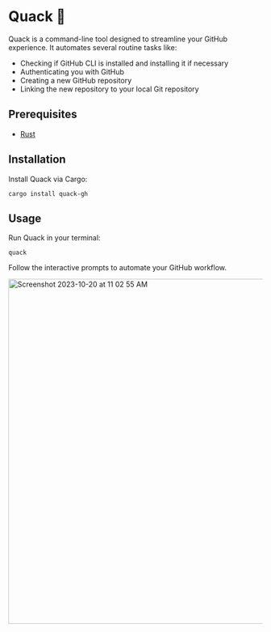 # Quack 🦆

Quack is a command-line tool designed to streamline your GitHub experience. It automates several routine tasks like:

- Checking if GitHub CLI is installed and installing it if necessary
- Authenticating you with GitHub
- Creating a new GitHub repository
- Linking the new repository to your local Git repository

## Prerequisites

- [Rust](https://rust-lang.org/)

## Installation

Install Quack via Cargo:

```
cargo install quack-gh
```

## Usage

Run Quack in your terminal:

```
quack
```

Follow the interactive prompts to automate your GitHub workflow.

<img width="682" alt="Screenshot 2023-10-20 at 11 02 55 AM" src="https://github.com/cameronspears/quack-gh/assets/25994477/eaf955b6-3985-434e-9762-e851836b5731">


